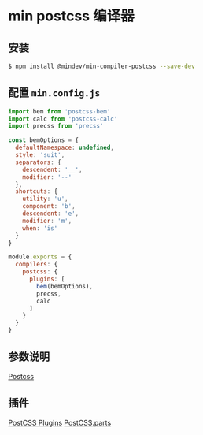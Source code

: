 # min postcss 编译器

## 安装

``` bash
$ npm install @mindev/min-compiler-postcss --save-dev
```


## 配置 `min.config.js`

``` js
import bem from 'postcss-bem'
import calc from 'postcss-calc'
import precss from 'precss'

const bemOptions = {
  defaultNamespace: undefined,
  style: 'suit',
  separators: {
    descendent: '__',
    modifier: '--'
  },
  shortcuts: {
    utility: 'u',
    component: 'b',
    descendent: 'e',
    modifier: 'm',
    when: 'is'
  }
}

module.exports = {
  compilers: {
    postcss: {
      plugins: [
        bem(bemOptions),
        precss,
        calc
      ]
    }
  }
}
```

## 参数说明

[Postcss](https://github.com/postcss/postcss)

## 插件

[PostCSS Plugins](https://github.com/postcss/postcss/blob/master/docs/plugins.md)
[PostCSS.parts](https://www.postcss.parts/)
